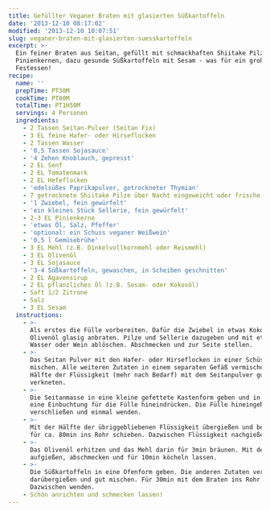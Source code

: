 ```yaml
---
title: Gefüllter Veganer Braten mit glasierten Süßkartoffeln
date: '2013-12-10 08:17:02'
modified: '2013-12-10 10:07:51'
slug: veganer-braten-mit-glasierten-suesskartoffeln
excerpt: >-
  Ein feiner Braten aus Seitan, gefüllt mit schmackhaften Shiitake Pilzen und
  Pinienkernen, dazu gesunde Süßkartoffeln mit Sesam - was für ein großartiges
  Festessen!
recipe:
  name: ''
  prepTime: PT30M
  cookTime: PT80M
  totalTime: PT1H50M
  servings: 4 Personen
  ingredients:
    - 2 Tassen Seitan-Pulver (Seitan Fix)
    - 3 EL feine Hafer- oder Hirseflocken
    - 2 Tassen Wasser
    - '0,5 Tassen Sojasauce'
    - '4 Zehen Knoblauch, gepresst'
    - 2 EL Senf
    - 2 EL Tomatenmark
    - 2 EL Hefeflocken
    - 'edelsüßes Paprikapulver, getrockneter Thymian'
    - 7 getrocknete Shiitake Pilze über Nacht eingeweicht oder frische Pilze
    - '1 Zwiebel, fein gewürfelt'
    - 'ein kleines Stück Sellerie, fein gewürfelt'
    - 2-3 EL Pinienkerne
    - 'etwas Öl, Salz, Pfeffer'
    - 'optional: ein Schuss veganer Weißwein'
    - '0,5 l Gemüsebrühe'
    - 3 EL Mehl (z.B. Dinkelvollkornmehl oder Reismehl)
    - 3 EL Olivenöl
    - 3 EL Sojasauce
    - '3-4 Süßkartoffeln, gewaschen, in Scheiben geschnitten'
    - 2 EL Agavensirup
    - 2 EL pflanzliches Öl (z.B. Sesam- oder Kokosöl)
    - Saft 1/2 Zitrone
    - Salz
    - 3 EL Sesam
  instructions:
    - >-
      Als erstes die Fülle vorbereiten. Dafür die Zwiebel in etwas Kokos- oder
      Olivenöl glasig anbraten. Pilze und Sellerie dazugeben und mit etwas
      Wasser oder Wein ablöschen. Abschmecken und zur Seite stellen.
    - >-
      Das Seitan Pulver mit den Hafer- oder Hirseflocken in einer Schüssel
      mischen. Alle weiteren Zutaten in einem separaten Gefäß vermischen und die
      Hälfte der Flüssigkeit (mehr nach Bedarf) mit dem Seitanpulver gut
      verkneten.
    - >-
      Die Seitanmasse in eine kleine gefettete Kastenform geben und in der Mitte
      eine Einbuchtung für die Fülle hineindrücken. Die Fülle hineingeben,
      verschließen und einmal wenden.
    - >-
      Mit der Hälfte der übriggebliebenen Flüssigkeit übergießen und bei 180°C
      für ca. 80min ins Rohr schieben. Dazwischen Flüssigkeit nachgießen.
    - >-
      Das Olivenöl erhitzen und das Mehl darin für 3min bräunen. Mit der Brühe
      aufgießen, abschmecken und für 10min köcheln lassen.
    - >-
      Die Süßkartoffeln in eine Ofenform geben. Die anderen Zutaten verrühren,
      darübergießen und gut mischen. Für 30min mit dem Braten ins Rohr schieben.
      Dazwischen wenden.
    - Schön anrichten und schmecken lassen!
---
```


[<!-- Image removed (no copyright): seitan-braten.jpg -->](https://www.veganblatt.com/i/seitan-braten.jpg)
